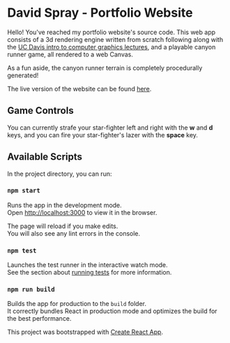 # David Spray - Portfolio Website

Hello! You've reached my portfolio website's source code.
This web app consists of a 3d rendering engine written from scratch following along with the [UC Davis intro to computer graphics lectures](https://www.youtube.com/watch?v=01YSK5gIEYQ&list=PL_w_qWAQZtAZhtzPI5pkAtcUVgmzdAP8g&index=1&t=3s), and a playable canyon runner game, all rendered to a web Canvas.

As a fun aside, the canyon runner terrain is completely procedurally generated!

The live version of the website can be found [here](https://david-spray.scot/).

## Game Controls

You can currently strafe your star-fighter left and right with the **w** and **d** keys, and you can fire your star-fighter's lazer with the **space** key.

## Available Scripts

In the project directory, you can run:

### `npm start`

Runs the app in the development mode.<br />
Open [http://localhost:3000](http://localhost:3000) to view it in the browser.

The page will reload if you make edits.<br />
You will also see any lint errors in the console.

### `npm test`

Launches the test runner in the interactive watch mode.<br />
See the section about [running tests](https://facebook.github.io/create-react-app/docs/running-tests) for more information.

### `npm run build`

Builds the app for production to the `build` folder.<br />
It correctly bundles React in production mode and optimizes the build for the best performance.

This project was bootstrapped with [Create React App](https://github.com/facebook/create-react-app).
